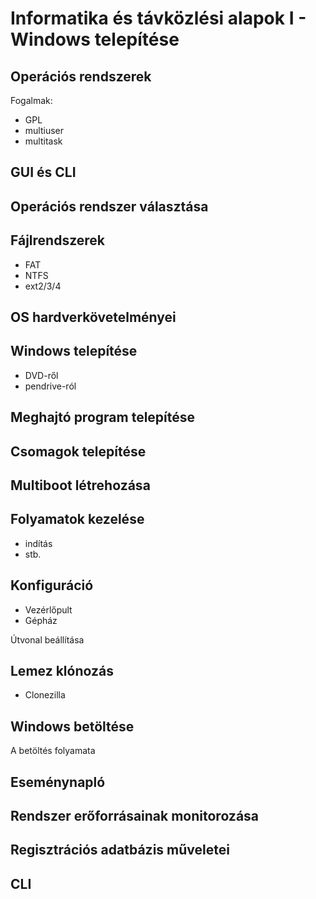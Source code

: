 # Informatika és távközlési alapok I - Windows telepítése

## Operációs rendszerek

Fogalmak:

* GPL
* multiuser
* multitask

## GUI és CLI

## Operációs rendszer választása

## Fájlrendszerek

* FAT
* NTFS
* ext2/3/4

## OS hardverkövetelményei

## Windows telepítése

* DVD-ről
* pendrive-ról

## Meghajtó program telepítése

## Csomagok telepítése

## Multiboot létrehozása

## Folyamatok kezelése

* indítás
* stb.

## Konfiguráció

* Vezérlőpult
* Gépház

Útvonal beállítása

## Lemez klónozás

* Clonezilla

## Windows betöltése

A betöltés folyamata

## Eseménynapló

## Rendszer erőforrásainak monitorozása

## Regisztrációs adatbázis műveletei

## CLI

